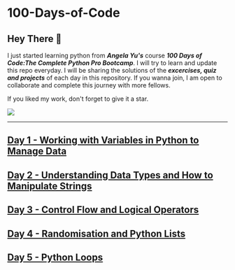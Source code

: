 # 100-Days-of-Code
## Hey There 👋
I just started learning python from ***Angela Yu's*** course ***100 Days of Code:The Complete Python Pro Bootcamp***. I will try to learn and update this repo everyday. I will be sharing the solutions of the ***excercises, quiz and projects*** of each day in this repository. If you wanna join, I am open to collaborate and complete this journey with more fellows.

If you liked my work, don't forget to give it a star.

<img src="https://github.com/jaagrit13/100-Days-of-Code/blob/main/logo.jpg">

---
## <a href = "https://github.com/black-witch-018/100-Days-of-Code/tree/main/Day%201">Day 1 - Working with Variables in Python to Manage Data</a>
## <a href = "https://github.com/black-witch-018/100-Days-of-Code/tree/main/Day%202">Day 2 - Understanding Data Types and How to Manipulate Strings</a>
## <a href = "https://github.com/black-witch-018/100-Days-of-Code/tree/main/Day%203">Day 3 - Control Flow and Logical Operators</a>
## <a href = "https://github.com/black-witch-018/100-Days-of-Code/tree/main/Day%204">Day 4 - Randomisation and Python Lists</a>
## <a href = "https://github.com/black-witch-018/100-Days-of-Code/tree/main/Day%205">Day 5 - Python Loops</a>
